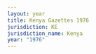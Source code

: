 ```yaml
---
layout: year
title: Kenya Gazettes 1976
jurisdiction: KE
jurisdiction_name: Kenya
year: "1976"
---
```

